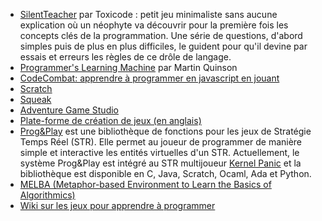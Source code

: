- [SilentTeacher](http://silentteacher.toxicode.fr/) par Toxicode : petit jeu minimaliste sans aucune explication où un néophyte va découvrir pour la première fois les concepts clés de la programmation. Une série de questions, d'abord simples puis de plus en plus difficiles, le guident pour qu'il devine par essais et erreurs les règles de ce drôle de langage.
- [Programmer's Learning Machine](http://www.loria.fr/~quinson/Teaching/PLM/) par Martin Quinson
- [CodeCombat: apprendre à programmer en javascript en jouant](http://codecombat.com)
- [Scratch](http://scratch.mit.edu)
- [Squeak](http://www.squeakland.org)
- [Adventure Game Studio](http://www.adventuregamestudio.co.uk)
- [Plate-forme de création de jeux (en anglais)](http://unity3d.com)
- [Prog&Play](http://www.irit.fr/ProgAndPlay/) est une bibliothèque de fonctions pour les jeux de Stratégie Temps Réel (STR). Elle permet au joueur de programmer de manière simple et interactive les entités virtuelles d'un STR. Actuellement, le système Prog&Play est intégré au STR multijoueur [Kernel Panic](http://springrts.com/wiki/Kernel_Panic) et la bibliothèque est disponible en C, Java, Scratch, Ocaml, Ada et Python.
- [MELBA (Metaphor-based Environment to Learn the Basics of Algorithmics)](http://www.lisi.ensma.fr/members/guibert/)
- [Wiki sur les jeux pour apprendre à programmer](http://programminggames.org/)
